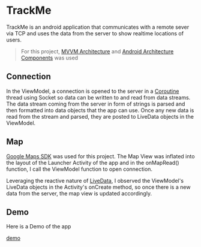 # TrackMe
TrackMe is an android application that communicates with a remote sever via TCP and uses the data from the server to show realtime locations of users.

> For this project, [MVVM Architecture](https://en.wikipedia.org/wiki/Model%E2%80%93view%E2%80%93viewmodel) and [Android Architecture Components](https://developer.android.com/jetpack/guide "Jetpack") was used

## Connection
In the ViewModel, a connection is opened to the server in a [Coroutine](https://developer.android.com/topic/libraries/architecture/coroutines) thread using Socket so data can be written to and read from data streams.
The data stream coming from the server in form of strings is parsed and then formatted into data objects that the app can use. Once any new data is read from the stream and parsed, they are posted to LiveData objects in the ViewModel.

## Map
[Google Maps SDK](https://developers.google.com/maps/documentation/android-sdk/overview) was used for this project. 
The Map View was inflated into the layout of the Launcher Activity of the app and in the onMapRead() function, 
I call the ViewModel function to open connection.

Leveraging the reactive nature of [LiveData](https://developer.android.com/topic/libraries/architecture/livedata), 
I observed the ViewModel's LiveData objects in the Activity's onCreate method, so once there is a new data from the server, the map view is updated accordingly.

 

## Demo
Here is a Demo of the app

[demo](demo.gif "Demo")